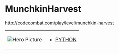 # MunchkinHarvest 

http://codecombat.com/play/level/munchkin-harvest
<table>
<tr>
<td>

![Hero Picture](hero.png?raw=true "Hero Picture")

</td>
<td>
<ul>
<li>

[PYTHON](MunchkinHarvest.py)

</li>
</td>
</tr>
<table>